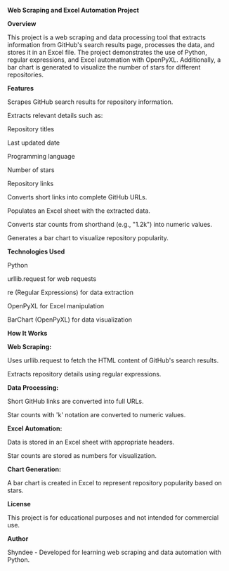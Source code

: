 **Web Scraping and Excel Automation Project**


**Overview**

This project is a web scraping and data processing tool that extracts information from GitHub's search results page, processes the data, and stores it in an Excel file. The project demonstrates the use of Python, regular expressions, and Excel automation with OpenPyXL. Additionally, a bar chart is generated to visualize the number of stars for different repositories.

**Features**

Scrapes GitHub search results for repository information.

Extracts relevant details such as:

Repository titles

Last updated date

Programming language

Number of stars

Repository links

Converts short links into complete GitHub URLs.

Populates an Excel sheet with the extracted data.

Converts star counts from shorthand (e.g., "1.2k") into numeric values.

Generates a bar chart to visualize repository popularity.

**Technologies Used** 

Python

urllib.request for web requests

re (Regular Expressions) for data extraction

OpenPyXL for Excel manipulation

BarChart (OpenPyXL) for data visualization


**How It Works**



**Web Scraping:**

Uses urllib.request to fetch the HTML content of GitHub's search results.

Extracts repository details using regular expressions.

**Data Processing:**

Short GitHub links are converted into full URLs.

Star counts with 'k' notation are converted to numeric values.

**Excel Automation:**

Data is stored in an Excel sheet with appropriate headers.

Star counts are stored as numbers for visualization.

**Chart Generation:**

A bar chart is created in Excel to represent repository popularity based on stars.

**License**

This project is for educational purposes and not intended for commercial use.

**Author**

Shyndee - Developed for learning web scraping and data automation with Python.

